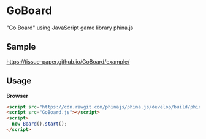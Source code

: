 # GoBoard
"Go Board" using JavaScript game library phina.js


## Sample
https://tissue-paper.github.io/GoBoard/example/

## Usage
**Browser**
```html
<script src="https://cdn.rawgit.com/phinajs/phina.js/develop/build/phina.js"></script>
<script src="GoBoard.js"></script>
<script>
  new Board().start();
</script>
```
